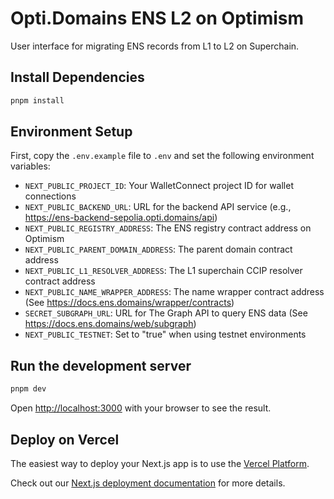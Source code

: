 # Opti.Domains ENS L2 on Optimism

User interface for migrating ENS records from L1 to L2 on Superchain.

## Install Dependencies

```bash
pnpm install
```

## Environment Setup

First, copy the `.env.example` file to `.env` and set the following environment variables:

- `NEXT_PUBLIC_PROJECT_ID`: Your WalletConnect project ID for wallet connections
- `NEXT_PUBLIC_BACKEND_URL`: URL for the backend API service (e.g., https://ens-backend-sepolia.opti.domains/api)
- `NEXT_PUBLIC_REGISTRY_ADDRESS`: The ENS registry contract address on Optimism
- `NEXT_PUBLIC_PARENT_DOMAIN_ADDRESS`: The parent domain contract address
- `NEXT_PUBLIC_L1_RESOLVER_ADDRESS`: The L1 superchain CCIP resolver contract address
- `NEXT_PUBLIC_NAME_WRAPPER_ADDRESS`: The name wrapper contract address (See https://docs.ens.domains/wrapper/contracts)
- `SECRET_SUBGRAPH_URL`: URL for The Graph API to query ENS data (See https://docs.ens.domains/web/subgraph)
- `NEXT_PUBLIC_TESTNET`: Set to "true" when using testnet environments

## Run the development server

```bash
pnpm dev
```

Open [http://localhost:3000](http://localhost:3000) with your browser to see the result.

## Deploy on Vercel

The easiest way to deploy your Next.js app is to use the [Vercel Platform](https://vercel.com/new?utm_medium=default-template&filter=next.js&utm_source=create-next-app&utm_campaign=create-next-app-readme).

Check out our [Next.js deployment documentation](https://nextjs.org/docs/app/building-your-application/deploying) for more details.
